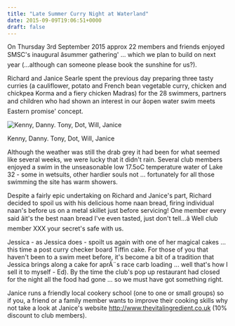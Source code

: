 ```yaml
---
title: "Late Summer Curry Night at Waterland"
date: 2015-09-09T19:06:51+0000
draft: false
---
```

On Thursday 3rd September 2015 approx 22 members and friends enjoyed SMSC's inaugural âsummer gathering' ... which we plan to build on next year (...although can someone please book the sunshine for us?).

Richard and Janice Searle spent the previous day preparing three tasty curries (a cauliflower, potato and French bean vegetable curry, chicken and chickpea Korma and a fiery chicken Madras) for the 28 swimmers, partners and children who had shown an interest in our âopen water swim meets Eastern promise' concept.

![Kenny, Danny. Tony, Dot, Will, Janice](/images/2015/09/summer-curry-2015-300x98.png)

 Kenny, Danny. Tony, Dot, Will, Janice

 Although the weather was still the drab grey it had been for what seemed like several weeks, we were lucky that it didn't rain. Several club members enjoyed a swim in the unseasonable low 17.5oC temperature water of Lake 32 - some in wetsuits, other hardier souls not ... fortunately for all those swimming the site has warm showers.

Despite a fairly epic undertaking on Richard and Janice's part, Richard decided to spoil us with his delicious home naan bread, firing individual naan's before us on a metal skillet just before servicing! One member every said âit's the best naan bread I've even tasted, just don't tell...â Well club member XXX your secret's safe with us.

Jessica - as Jessica does - spoilt us again with one of her magical cakes ... this time a post curry checker board Tiffin cake. For those of you that haven't been to a swim meet before, it's become a bit of a tradition that Jessica brings along a cake for aprÃ¨s race carb loading ... well that's how I sell it to myself - Ed). By the time the club's pop up restaurant had closed for the night all the food had gone ... so we must have got something right.

Janice runs a friendly local cookery school (one to one or small groups) so if you, a friend or a family member wants to improve their cooking skills why not take a look at Janice's website http://www.thevitalingredient.co.uk (10% discount to club members).


